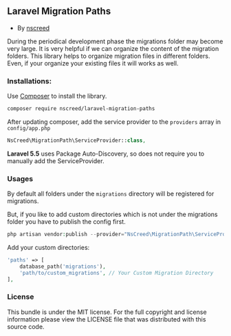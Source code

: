 ## Laravel Migration Paths
* By [nscreed](https://www.github.com/nscreed)

During the periodical development phase the migrations folder may become very large. 
It is very helpful if we can organize the content of the migration folders.
This library helps to organize migration files in different folders. 
Even, if your organize your existing files it will works as well.

### Installations:
Use [Composer](https://getcomposer.org/) to install the library.
```bash
composer require nscreed/laravel-migration-paths
```

After updating composer, add the service provider to the `providers` array in `config/app.php`
```php
NsCreed\MigrationPath\ServiceProvider::class,
```

**Laravel 5.5** uses Package Auto-Discovery, so does not require you to manually add the ServiceProvider.

### Usages
By default all folders under the `migrations` directory will be registered for migrations.

But, if you like to add custom directories which is not under the migrations folder 
you have to publish the config first.

```php
php artisan vendor:publish --provider="NsCreed\MigrationPath\ServiceProvider" --tag="config"
```

Add your custom directories:
```php
'paths' => [
    database_path('migrations'),
    'path/to/custom_migrations', // Your Custom Migration Directory
],
```

### License
This bundle is under the MIT license. For the full copyright and license
information please view the LICENSE file that was distributed with this source code.
